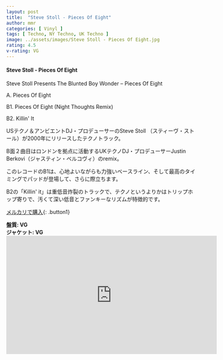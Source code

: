 ```yaml
---
layout: post
title:  "Steve Stoll - Pieces Of Eight"
author: mmr
categories: [ Vinyl ]
tags: [ Techno, NY Techno, UK Techno ]
image: ../assets/images/Steve Stoll - Pieces Of Eight.jpg
rating: 4.5
v-rating: VG
---
```


#### Steve Stoll - Pieces Of Eight

Steve Stoll Presents The Blunted Boy Wonder – Pieces Of Eight

A.  Pieces Of Eight

B1. Pieces Of Eight (Night Thoughts Remix)

B2. Killin' It

USテクノ＆アンビエントDJ・プロデューサーのSteve Stoll （スティーヴ・ストール）が2000年にリリースしたテクノトラック。

B面２曲目はロンドンを拠点に活動するUKテクノDJ・プロデューサーJustin Berkovi（ジャスティン・ベルコヴィ）のremix。

このレコードのB1は、心地よいながらも力強いベースライン、そして最高のタイミングでパッドが登場して、さらに際立ちます。

B2の「Killin' it」は重低音炸裂のトラックで、テクノというよりかはトリップホップ寄りで、汚くて深い低音とファンキーなリズムが特徴的です。

[メルカリで購入](https://jp.mercari.com/item/m76603319318?afid=6142608987){: .button1}

<div class="mt-4 mb-4 d-flex align-items-center">
<strong class="mr-1">盤質: VG</strong>
</div>
<div class="mt-4 mb-4 d-flex align-items-center">
<strong class="mr-1">ジャケット: VG</strong>
</div>

<iframe width="560" height="315" src="https://www.youtube.com/embed/YyFoxNhzR7s?si=_wjCc0Gx6etXGatv" title="YouTube video player" frameborder="0" allow="accelerometer; autoplay; clipboard-write; encrypted-media; gyroscope; picture-in-picture; web-share" referrerpolicy="strict-origin-when-cross-origin" allowfullscreen></iframe>